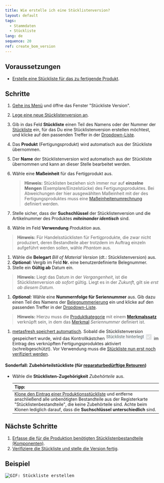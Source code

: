 ```yaml
---
title: Wie erstelle ich eine Stücklistenversion?
layout: default
tags:
  - Stammdaten
  - Stückliste
lang: de
sequence: 20
ref: create_bom_version
---
```


## Voraussetzungen
- [Erstelle eine Stückliste für das zu fertigende Produkt](Stueckliste_erstellen).

## Schritte
1. [Gehe ins Menü](Menu) und öffne das Fenster "Stückliste Version".
1. [Lege eine neue Stücklistenversion an](Neuer_Datensatz_Fenster_Webui).
1. Gib in das Feld **Stückliste** einen Teil des Namens oder der Nummer der [Stückliste](Stueckliste_erstellen) ein, für das Du eine Stücklistenversion erstellen möchtest, und klicke auf den passenden Treffer in der <a href="Keyboard_Shortcuts_Liste#dropdown" title="Dynamisches Suchfeld (Autocomplete)">Dropdown-Liste</a>.
1. Das **Produkt** (Fertigungsprodukt) wird automatisch aus der Stückliste übernommen.
1. Der **Name** der Stücklistenversion wird automatisch aus der Stückliste übernommen und kann an dieser Stelle bearbeitet werden.
1. Wähle eine **Maßeinheit** für das Fertigprodukt aus.
    >**Hinweis:** Stücklisten beziehen sich immer nur auf **einzelne Mengen** (Exemplare/Einzelstücke) des Fertigungsproduktes. Bei Abweichungen der hier ausgewählten Maßeinheit mit der des Fertigungsproduktes muss eine [Maßeinheitenumrechnung](Masseinheiten_umrechnen) definiert werden.

1. Stelle sicher, dass der **Suchschlüssel** der Stücklistenversion und die Artikelnummer des Produktes ***miteinander identisch*** sind.
1. Wähle im Feld **Verwendung** *Produktion* aus.
 >**Hinweis:** Für Handelsstücklisten für Fertigprodukte, die zwar nicht produziert, deren Bestandteile aber trotzdem im Auftrag einzeln aufgeführt werden sollen, wähle *Phantom* aus.

1. Wähle die **Belegart** *Bill of Material Version* (dt.: Stücklistenversion) aus.
1. ***Optional:*** Vergib im Feld **Nr.** eine benutzerdefinierte Belegnummer.
1. Stelle ein **Gültig ab** Datum ein.
 >**Hinweis:** Liegt das Datum in der *Vergangenheit*, ist die Stücklistenversion *ab sofort* gültig. Liegt es in der *Zukunft*, gilt sie *erst ab diesem Datum*.

1. ***Optional:*** Wähle eine **Nummernfolge für Seriennummer** aus. Gib dazu einen Teil des Namens der [Belegnummerierung](Belegnummern_definieren) ein und klicke auf den passenden Treffer in der <a href="Keyboard_Shortcuts_Liste#dropdown" title="Dynamisches Suchfeld (Autocomplete)">Dropdown-Liste</a>.
 >**Hinweis:** Hierzu muss die [Produktkategorie](NeueProduktkategorie) mit einem [**Merkmalssatz**](Merkmalssatz_neu_anlegen) verknüpft sein, in dem das [Merkmal](Merkmal_Produkt_neu_anlegen) *Seriennummer* definiert ist.

1. [metasfresh speichert automatisch](Speicheranzeige). Sobald die Stücklistenversion gespeichert wurde, wird das Kontrollkästchen <kbd><img src="assets/checkbox-stueckliste-hinterlegt.png" alt="Stückliste hinterlegt='Y'"></kbd> im Eintrag des verknüpften Fertigungsproduktes aktiviert (schreibgeschützt). Vor Verwendung muss die [Stückliste nun erst noch verifiziert werden](Stueckliste_verifizieren).

#### <a name="zubehörteilstueckliste">Sonderfall: Zubehörteilstückliste</a> (für [re­pa­ra­tur­be­dürf­tige Retouren](Reparaturen_Service_Annahme))
- Wähle die **Stücklisten-Zugehörigkeit** *Zubehörteile* aus.

    | **Tipp:** |
    | :--- |
    | [Klone den Eintrag einer Produktionsstückliste](Klonen_Datensatz_Fenster) und entferne anschließend alle unbenötigten Bestandteile aus der Registerkarte "Stücklistenbestandteile", die keine Zubehörteile sind. Achte beim Klonen lediglich darauf, dass die **Suchschlüssel unterschiedlich** sind. |

## Nächste Schritte
1. [Erfasse die für die Produktion benötigten Stücklistenbestandteile (Komponenten)](Stuecklistenbestandteile_erfassen).
1. [Verifiziere die Stückliste und stelle die Version fertig](Stueckliste_verifizieren).

## Beispiel
<kbd><img src="assets/Stueckliste_erstellen.gif" alt="GIF: Stückliste erstellen"></kbd>
